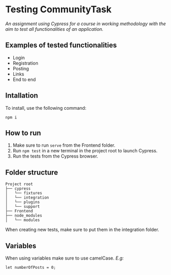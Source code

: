 # Testing CommunityTask
_An assignment using Cypress for a course in working methodology with the aim to test all functionalities of an application._

## Examples of tested functionalities
- Login
- Registration
- Posting
- Links
- End to end

## Intallation
To install, use the following command:

```
npm i
```

## How to run
1. Make sure to run `serve` from the Frontend folder.
2. Run `npm test` in a new terminal in the project root to launch Cypress.
3. Run the tests from the Cypress browser.

## Folder structure
```
Project root
├── cypress
│   └── fixtures
│   └── integration
│   └── plugins
│   └── support
├── Frontend
├── node_modules
│   └── modules
```
When creating new tests, make sure to put them in the integration folder.

## Variables
When using variables make sure to use camelCase. *E.g:*
```
let numberOfPosts = 0;
```